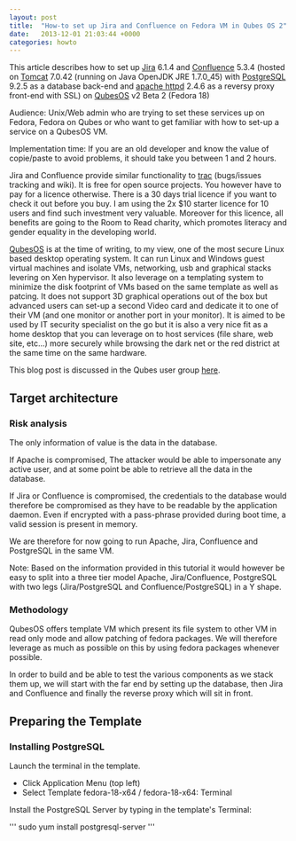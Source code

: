 ```yaml
---
layout: post
title:  "How-to set up Jira and Confluence on Fedora VM in Qubes OS 2"
date:   2013-12-01 21:03:44 +0000
categories: howto
---
```


This article describes how to set up  [Jira] 6.1.4 and [Confluence] 5.3.4
(hosted on [Tomcat] 7.0.42 (running on Java OpenJDK JRE 1.7.0_45) with
[PostgreSQL] 9.2.5 as a database back-end and [apache httpd] 2.4.6 as a reversy
proxy front-end with SSL) on [QubesOS] v2 Beta 2 (Fedora 18)

Audience: Unix/Web admin who are trying to set these services up on Fedora,
Fedora on Qubes or who want to get familiar with how to set-up a service on a
QubesOS VM.

Implementation time: If you are an old developer and know the value of
copie/paste to avoid problems, it should take you between 1 and 2 hours.

Jira and Confluence provide similar functionality to [trac] (bugs/issues
tracking and wiki). It is free for open source projects. You however have to pay
for a licence otherwise. There is a 30 days trial licence if you want to check
it out before you buy. I am using the 2x $10 starter licence for 10 users and
find such investment very valuable. Moreover for this licence, all benefits are
going to the Room to Read charity, which promotes literacy and gender equality
in the developing world.

[QubesOS] is at the time of writing, to my view, one of the most secure Linux
based desktop operating system. It can run Linux and Windows guest virtual
machines and isolate VMs, networking, usb and graphical stacks levering on Xen
hypervisor. It also leverage on a templating system to minimize the disk
footprint of VMs based on the same template as well as patcing. It does not
support 3D graphical operations out of the box but advanced users can set-up a
second Video card and dedicate it to one of their VM (and one monitor or another
port in your monitor). It is aimed to be used by IT security specialist on the
go but it is also a very nice fit as a home desktop that you can leverage on to
host services (file share, web site, etc...) more securely while browsing the
dark net or the red district at the same time on the same hardware.

This blog post is discussed in the Qubes user group [here][Qubes user group].

Target architecture
-------------------

### Risk analysis ###

The only information of value is the data in the database.

If Apache is compromised, The attacker would be able to impersonate any active
user, and at some point be able to retrieve all the data in the database.

If Jira or Confluence is compromised, the credentials to the database would
therefore be compromised as they have to be readable by the application daemon.
Even if encrypted with a pass-phrase provided during boot time, a valid session
is present in memory.

We are therefore for now going to run Apache, Jira, Confluence and PostgreSQL
in the same VM.

Note: Based on the information provided in this tutorial it would however be
easy to split into a three tier model Apache, Jira/Confluence, PostgreSQL with
two legs (Jira/PostgreSQL and Confluence/PostgreSQL) in a Y shape.

### Methodology ###

QubesOS offers template VM which present its file system to other VM in read
only mode and allow patching of fedora packages. We will therefore leverage as
much as possible on this by using fedora packages whenever possible.

In order to build and be able to test the various components as we stack them
up, we will start with the far end by setting up the database, then Jira and
Confluence and finally the reverse proxy which will sit in front.

Preparing the Template
----------------------

### Installing PostgreSQL ###

Launch the terminal in the template.

 * Click Application Menu (top left)
 * Select Template fedora-18-x64 / fedora-18-x64: Terminal

Install the PostgreSQL Server by typing in the template\'s Terminal:

'''
sudo yum install postgresql-server
'''

[Jira]: https://www.atlassian.com/software/jira
[Confluence]: https://www.atlassian.com/software/confluence
[Tomcat]: http://tomcat.apache.org/
[PostgreSQL]: http://www.postgresql.org/
[apache httpd]: http://httpd.apache.org/
[QubesOS]: http://qubes-os.org/
[trac]: http://trac.edgewall.org/wiki/TracInstall
[Qubes user group]: https://groups.google.com/forum/#!topic/qubes-users/2gHjwj3YRrI

